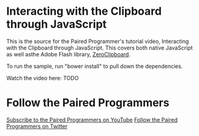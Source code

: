 <h1>Interacting with the Clipboard through JavaScript</h1>
This is the source for the Paired Programmer's tutorial video, Interacting with the Clipboard through JavaScript.  This covers both native JavaScript as well asthe Adobe Flash library, <a href="http://www.zeroclipboard.org/">ZeroClipboard</a>.

To run the sample, run "bower install" to pull down the dependencies.

Watch the video here: TODO

<h1>Follow the Paired Programmers</h1>
<a href="https://www.youtube.com/channel/UCyFgdOQhteO_EWAQKh7zOvA">Subscribe to the Paired Programmers on YouTube</a>
<a href="https://twitter.com/PairedPrgmrs">Follow the Paired Programmers on Twitter</a>
